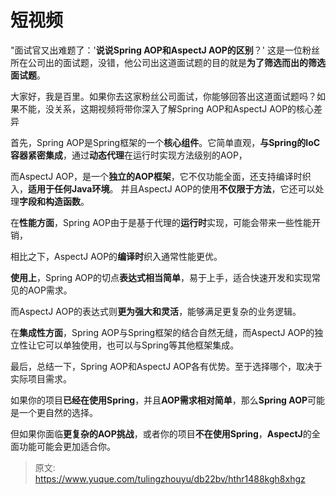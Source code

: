 # 短视频

"面试官又出难题了：'**说说Spring AOP和AspectJ AOP的区别**？' 这是一位粉丝所在公司出的面试题，没错，他公司出这道面试题的目的就是**为了筛选而出的筛选面试题**。



大家好，我是百里。如果你去这家粉丝公司面试，你能够回答出这道面试题吗？如果不能，没关系，这期视频将带你深入了解Spring AOP和AspectJ AOP的核心差异

 

首先，Spring AOP是Spring框架的一个**核心组件**。它简单直观，**与Spring的IoC容器紧密集成**，通过**动态代理**在运行时实现方法级别的AOP，



而AspectJ AOP，是一个**独立的AOP框架**，它不仅功能全面，还支持编译时织入，**适用于任何Java环境**。 并且AspectJ AOP的使用**不仅限于方法**，它还可以处理**字段和构造函数**。



在**性能方面**，Spring AOP由于是基于代理的**运行时**实现，可能会带来一些性能开销，



相比之下，AspectJ AOP的**编译时**织入通常性能更优。



**使用上**，Spring AOP的切点**表达式相当简单**，易于上手，适合快速开发和实现常见的AOP需求。



而AspectJ AOP的表达式则**更为强大和灵活**，能够满足更复杂的业务逻辑。



在**集成性方面**，Spring AOP与Spring框架的结合自然无缝，而AspectJ AOP的独立性让它可以单独使用，也可以与Spring等其他框架集成。



最后，总结一下，Spring AOP和AspectJ AOP各有优势。至于选择哪个，取决于实际项目需求。



如果你的项目**已经在使用Spring**，并且**AOP需求相对简单**，那么**Spring AOP**可能是一个更自然的选择。



但如果你面临**更复杂的AOP挑战**，或者你的项目**不在使用Spring**，**AspectJ**的全面功能可能会更加适合你。



> 原文: <https://www.yuque.com/tulingzhouyu/db22bv/hthr1488kgh8xhgz>